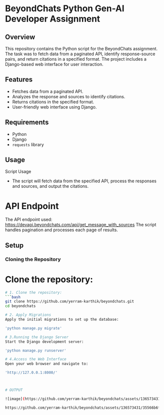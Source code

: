 # BeyondChats Python Gen-AI Developer Assignment

## Overview
This repository contains the Python script for the BeyondChats assignment. The task was to fetch data from a paginated API, identify response-source pairs, and return citations in a specified format. The project includes a Django-based web interface for user interaction.

## Features
- Fetches data from a paginated API.
- Analyzes the response and sources to identify citations.
- Returns citations in the specified format.
- User-friendly web interface using Django.

## Requirements
- Python
- Django
- `requests` library

## Usage
Script Usage
- The script will fetch data from the specified API, process the responses and sources, and output the citations.
  
# API Endpoint
The API endpoint used: https://devapi.beyondchats.com/api/get_message_with_sources
The script handles pagination and processes each page of results.

## Setup
### Cloning the Repository

#  Clone the repository:
   ```bash
# 1. Clone the repository:
   ```bash
  git clone https://github.com/yerram-karthik/beyondchats.git
   cd beyondchats
   
# 2. Apply Migrations
   Apply the initial migrations to set up the database:
   
   'python manage.py migrate'

# 3.Running the Django Server
  Start the Django development server:
  
  'python manage.py runserver'

# 4.Access the Web Interface
  Open your web browser and navigate to:
  
  'http://127.0.0.1:8000/'



# OUTPUT 

![image](https://github.com/yerram-karthik/beyondchats/assets/136573431/5cc50df6-718f-4ef2-a587-cb360dcb6bb2)

https://github.com/yerram-karthik/beyondchats/assets/136573431/35566b6f-d38e-4058-bc66-236cb1f89eb3


